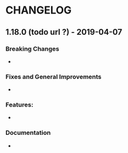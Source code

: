 ﻿# CHANGELOG

## 1.18.0 (todo url ?) - 2019-04-07

### Breaking Changes

- 

### Fixes and General Improvements

- 

### Features:
- 

### Documentation

- 

